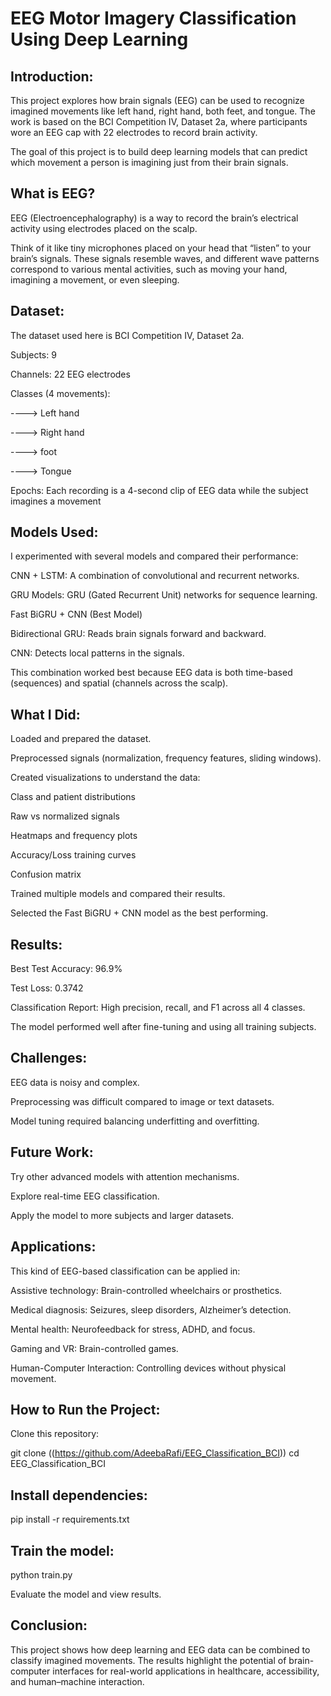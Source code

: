 # EEG Motor Imagery Classification Using Deep Learning #
## Introduction: ##

This project explores how brain signals (EEG) can be used to recognize imagined movements like left hand, right hand, both feet, and tongue.
The work is based on the BCI Competition IV, Dataset 2a, where participants wore an EEG cap with 22 electrodes to record brain activity.

The goal of this project is to build deep learning models that can predict which movement a person is imagining just from their brain signals.

## What is EEG? ##

EEG (Electroencephalography) is a way to record the brain’s electrical activity using electrodes placed on the scalp.

Think of it like tiny microphones placed on your head that “listen” to your brain’s signals.
These signals resemble waves, and different wave patterns correspond to various mental activities, such as moving your hand, imagining a movement, or even sleeping.

## Dataset: ##

The dataset used here is BCI Competition IV, Dataset 2a.

Subjects: 9

Channels: 22 EEG electrodes

Classes (4 movements):

----> Left hand

----> Right hand

----> foot

----> Tongue

Epochs: Each recording is a 4-second clip of EEG data while the subject imagines a movement

## Models Used: ##

I experimented with several models and compared their performance:

CNN + LSTM: A combination of convolutional and recurrent networks.

GRU Models: GRU (Gated Recurrent Unit) networks for sequence learning.

Fast BiGRU + CNN (Best Model)

Bidirectional GRU: Reads brain signals forward and backward.

CNN: Detects local patterns in the signals.

This combination worked best because EEG data is both time-based (sequences) and spatial (channels across the scalp).

## What I Did: ##

Loaded and prepared the dataset.

Preprocessed signals (normalization, frequency features, sliding windows).

Created visualizations to understand the data:

Class and patient distributions

Raw vs normalized signals

Heatmaps and frequency plots

Accuracy/Loss training curves

Confusion matrix

Trained multiple models and compared their results.

Selected the Fast BiGRU + CNN model as the best performing.

## Results: ##

Best Test Accuracy: 96.9%

Test Loss: 0.3742

Classification Report: High precision, recall, and F1 across all 4 classes.

The model performed well after fine-tuning and using all training subjects.

## Challenges: ##

EEG data is noisy and complex.

Preprocessing was difficult compared to image or text datasets.

Model tuning required balancing underfitting and overfitting.

## Future Work: ##

Try other advanced models with attention mechanisms.

Explore real-time EEG classification.

Apply the model to more subjects and larger datasets.

## Applications: ##

This kind of EEG-based classification can be applied in:

Assistive technology: Brain-controlled wheelchairs or prosthetics.

Medical diagnosis: Seizures, sleep disorders, Alzheimer’s detection.

Mental health: Neurofeedback for stress, ADHD, and focus.

Gaming and VR: Brain-controlled games.

Human-Computer Interaction: Controlling devices without physical movement.

## How to Run the Project:

Clone this repository:

git clone ((https://github.com/AdeebaRafi/EEG_Classification_BCI))
cd EEG_Classification_BCI


## Install dependencies:

pip install -r requirements.txt


## Train the model:

python train.py

Evaluate the model and view results.

## Conclusion:

This project shows how deep learning and EEG data can be combined to classify imagined movements.
The results highlight the potential of brain-computer interfaces for real-world applications in healthcare, accessibility, and human–machine interaction.


